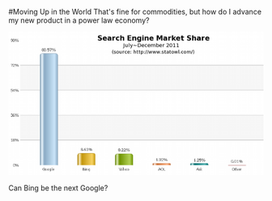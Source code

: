 <!SLIDE center bullets incremental transition=fade>
#Moving Up in the World
That's fine for commodities, but how do I advance my new product in a power law economy? 

![Search Engine Market Share](../images/search_engine.png)

Can Bing be the next Google?
